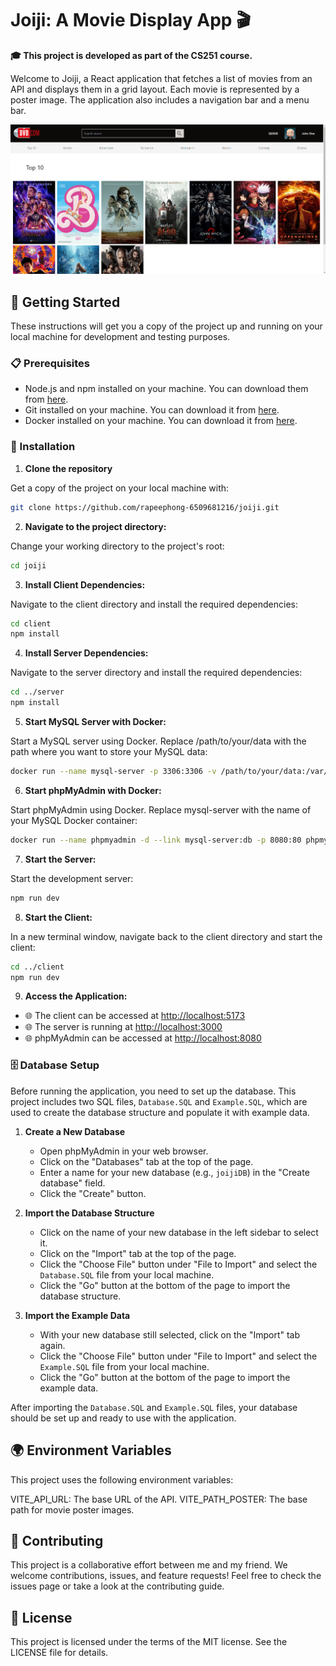 # Joiji: A Movie Display App 🎬

**🎓 This project is developed as part of the CS251 course.**

Welcome to Joiji, a React application that fetches a list of movies from an API and displays them in a grid layout. Each movie is represented by a poster image. The application also includes a navigation bar and a menu bar.

![App Screenshot](/app-screenshot.png)

## 🚀 Getting Started

These instructions will get you a copy of the project up and running on your local machine for development and testing purposes.

### 📋 Prerequisites

- Node.js and npm installed on your machine. You can download them from [here](https://nodejs.org/en/).
- Git installed on your machine. You can download it from [here](https://git-scm.com/).
- Docker installed on your machine. You can download it from [here](https://www.docker.com/get-started/).

### 🔧 Installation

1. **Clone the repository**

Get a copy of the project on your local machine with:
```sh
git clone https://github.com/rapeephong-6509681216/joiji.git
```

2. **Navigate to the project directory:**

Change your working directory to the project's root:
```sh
cd joiji
```

3. **Install Client Dependencies:**

Navigate to the client directory and install the required dependencies:
```sh
cd client
npm install
```

4. **Install Server Dependencies:**

Navigate to the server directory and install the required dependencies:
```sh
cd ../server
npm install
```
5. **Start MySQL Server with Docker:**

Start a MySQL server using Docker. Replace /path/to/your/data with the path where you want to store your MySQL data:
```sh
docker run --name mysql-server -p 3306:3306 -v /path/to/your/data:/var/lib/mysql -e MYSQL_ROOT_PASSWORD=root -e MYSQL_DATABASE=joijiDB -d mysql
```

6. **Start phpMyAdmin with Docker:**

Start phpMyAdmin using Docker. Replace mysql-server with the name of your MySQL Docker container:
```sh
docker run --name phpmyadmin -d --link mysql-server:db -p 8080:80 phpmyadmin/phpmyadmin
```

7. **Start the Server:**

Start the development server:
```sh
npm run dev
```

8. **Start the Client:**

In a new terminal window, navigate back to the client directory and start the client:
```sh
cd ../client
npm run dev
```

9. **Access the Application:**

- 🌐 The client can be accessed at [http://localhost:5173](http://localhost:5173)
- 🌐 The server is running at [http://localhost:3000](http://localhost:3000)
- 🌐 phpMyAdmin can be accessed at [http://localhost:8080](http://localhost:8080)

### 🗄️ Database Setup

Before running the application, you need to set up the database. This project includes two SQL files, `Database.SQL` and `Example.SQL`, which are used to create the database structure and populate it with example data.

1. **Create a New Database**

   - Open phpMyAdmin in your web browser.
   - Click on the "Databases" tab at the top of the page.
   - Enter a name for your new database (e.g., `joijiDB`) in the "Create database" field.
   - Click the "Create" button.

2. **Import the Database Structure**

   - Click on the name of your new database in the left sidebar to select it.
   - Click on the "Import" tab at the top of the page.
   - Click the "Choose File" button under "File to Import" and select the `Database.SQL` file from your local machine.
   - Click the "Go" button at the bottom of the page to import the database structure.

3. **Import the Example Data**

   - With your new database still selected, click on the "Import" tab again.
   - Click the "Choose File" button under "File to Import" and select the `Example.SQL` file from your local machine.
   - Click the "Go" button at the bottom of the page to import the example data.

After importing the `Database.SQL` and `Example.SQL` files, your database should be set up and ready to use with the application.

## 🌍 Environment Variables
This project uses the following environment variables:

VITE_API_URL: The base URL of the API.
VITE_PATH_POSTER: The base path for movie poster images.

## 🤝 Contributing
This project is a collaborative effort between me and my friend. We welcome contributions, issues, and feature requests! Feel free to check the issues page or take a look at the contributing guide.

## 📝 License
This project is licensed under the terms of the MIT license. See the LICENSE file for details.
